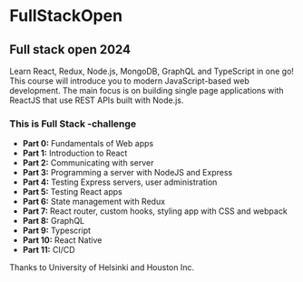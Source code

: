 # FullStackOpen

## Full stack open 2024

Learn React, Redux, Node.js, MongoDB, GraphQL and TypeScript in one go! This course will introduce you to modern JavaScript-based web development. The main focus is on building single page applications with ReactJS that use REST APIs built with Node.js.

### This is Full Stack -challenge

- **Part 0:** Fundamentals of Web apps
- **Part 1:** Introduction to React
- **Part 2:** Communicating with server
- **Part 3:** Programming a server with NodeJS and Express
- **Part 4:** Testing Express servers, user administration
- **Part 5:** Testing React apps
- **Part 6:** State management with Redux
- **Part 7:** React router, custom hooks, styling app with CSS and webpack
- **Part 8:** GraphQL
- **Part 9:** Typescript
- **Part 10:** React Native
- **Part 11:** CI/CD

Thanks to University of Helsinki and Houston Inc.

